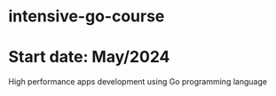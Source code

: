 # intensive-go-course
# Start date: May/2024
High performance apps development using Go programming language
